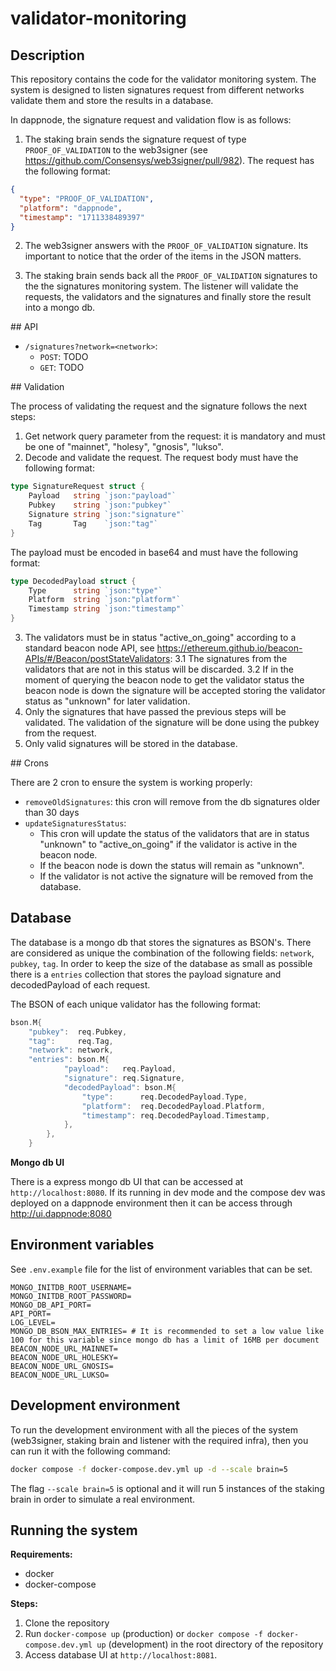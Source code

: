 # validator-monitoring

## Description

This repository contains the code for the validator monitoring system. The system is designed to listen signatures request from different networks validate them and store the results in a database.

In dappnode, the signature request and validation flow is as follows:

1. The staking brain sends the signature request of type `PROOF_OF_VALIDATION` to the web3signer (see https://github.com/Consensys/web3signer/pull/982). The request has the following format:

```json
{
  "type": "PROOF_OF_VALIDATION",
  "platform": "dappnode",
  "timestamp": "1711338489397"
}
```

2. The web3signer answers with the `PROOF_OF_VALIDATION` signature. Its important to notice that the order of the items in the JSON matters.

3. The staking brain sends back all the `PROOF_OF_VALIDATION` signatures to the the signatures monitoring system. The listener will validate the requests, the validators and the signatures and finally store the result into a mongo db.

## API

- `/signatures?network=<network>`:
  - `POST`: TODO
  - `GET`: TODO

## Validation

The process of validating the request and the signature follows the next steps:

1. Get network query parameter from the request: it is mandatory and must be one of "mainnet", "holesy", "gnosis", "lukso".
2. Decode and validate the request. The request body must have the following format:

```go
type SignatureRequest struct {
	Payload   string `json:"payload"`
	Pubkey    string `json:"pubkey"`
	Signature string `json:"signature"`
	Tag       Tag    `json:"tag"`
}
```

The payload must be encoded in base64 and must have the following format:

```go
type DecodedPayload struct {
	Type      string `json:"type"`
	Platform  string `json:"platform"`
	Timestamp string `json:"timestamp"`
}
```

3. The validators must be in status "active_on_going" according to a standard beacon node API, see https://ethereum.github.io/beacon-APIs/#/Beacon/postStateValidators:
   3.1 The signatures from the validators that are not in this status will be discarded.
   3.2 If in the moment of querying the beacon node to get the validator status the beacon node is down the signature will be accepted storing the validator status as "unknown" for later validation.
4. Only the signatures that have passed the previous steps will be validated. The validation of the signature will be done using the pubkey from the request.
5. Only valid signatures will be stored in the database.

## Crons

There are 2 cron to ensure the system is working properly:

- `removeOldSignatures`: this cron will remove from the db signatures older than 30 days
- `updateSignaturesStatus`:
  - This cron will update the status of the validators that are in status "unknown" to "active_on_going" if the validator is active in the beacon node.
  - If the beacon node is down the status will remain as "unknown".
  - If the validator is not active the signature will be removed from the database.

## Database

The database is a mongo db that stores the signatures as BSON's. There are considered as unique the combination of the following fields: `network`, `pubkey`, `tag`. In order to keep the size of the database as small as possible there is a `entries` collection that stores the payload signature and decodedPayload of each request.

The BSON of each unique validator has the following format:

```go
bson.M{
    "pubkey":  req.Pubkey,
    "tag":     req.Tag,
    "network": network,
    "entries": bson.M{
            "payload":   req.Payload,
            "signature": req.Signature,
            "decodedPayload": bson.M{
                "type":      req.DecodedPayload.Type,
                "platform":  req.DecodedPayload.Platform,
                "timestamp": req.DecodedPayload.Timestamp,
            },
        },
	}
```

**Mongo db UI**

There is a express mongo db UI that can be accessed at `http://localhost:8080`. If its running in dev mode and the compose dev was deployed on a dappnode environment then it can be access through http://ui.dappnode:8080

## Environment variables

See `.env.example` file for the list of environment variables that can be set.

```env
MONGO_INITDB_ROOT_USERNAME=
MONGO_INITDB_ROOT_PASSWORD=
MONGO_DB_API_PORT=
API_PORT=
LOG_LEVEL=
MONGO_DB_BSON_MAX_ENTRIES= # It is recommended to set a low value like 100 for this variable since mongo db has a limit of 16MB per document
BEACON_NODE_URL_MAINNET=
BEACON_NODE_URL_HOLESKY=
BEACON_NODE_URL_GNOSIS=
BEACON_NODE_URL_LUKSO=
```

## Development environment

To run the development environment with all the pieces of the system (web3signer, staking brain and listener with the required infra), then you can run it with the following command:

```bash
docker compose -f docker-compose.dev.yml up -d --scale brain=5
```

The flag `--scale brain=5` is optional and it will run 5 instances of the staking brain in order to simulate a real environment.

## Running the system

**Requirements:**

- docker
- docker-compose

**Steps:**

1. Clone the repository
2. Run `docker-compose up` (production) or `docker compose -f docker-compose.dev.yml up` (development) in the root directory of the repository
3. Access database UI at `http://localhost:8081`.
